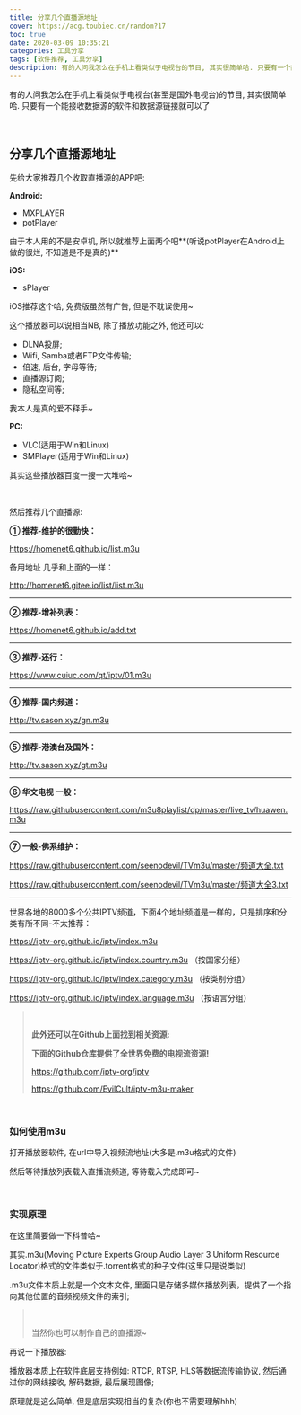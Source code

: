 ```yaml
---
title: 分享几个直播源地址
cover: https://acg.toubiec.cn/random?17
toc: true
date: 2020-03-09 10:35:21
categories: 工具分享
tags: [软件推荐, 工具分享]
description: 有的人问我怎么在手机上看类似于电视台的节目, 其实很简单哈. 只要有一个能接收数据源的软件和数据源链接就可以了
---
```


有的人问我怎么在手机上看类似于电视台(甚至是国外电视台)的节目, 其实很简单哈. 只要有一个能接收数据源的软件和数据源链接就可以了

<br/>

<!--more-->

## 分享几个直播源地址

先给大家推荐几个收取直播源的APP吧:

**Android:**

-   MXPLAYER
-   potPlayer

由于本人用的不是安卓机, 所以就推荐上面两个吧**(听说potPlayer在Android上做的很烂, 不知道是不是真的)**

**iOS:**

-   sPlayer

iOS推荐这个哈, 免费版虽然有广告, 但是不耽误使用~

这个播放器可以说相当NB, 除了播放功能之外, 他还可以:

-   DLNA投屏;
-   Wifi, Samba或者FTP文件传输;
-   倍速, 后台, 字母等待;
-   直播源订阅;
-   隐私空间等;

我本人是真的爱不释手~

**PC:**

-   VLC(适用于Win和Linux)
-   SMPlayer(适用于Win和Linux)

其实这些播放器百度一搜一大堆哈~

<br/>

然后推荐几个直播源:

**① 推荐-维护的很勤快：**

https://homenet6.github.io/list.m3u

备用地址 几乎和上面的一样：

http://homenet6.gitee.io/list/list.m3u

****

**② 推荐-增补列表：**

https://homenet6.github.io/add.txt

****

**③ 推荐-还行：**

https://www.cuiuc.com/qt/iptv/01.m3u

****

**④ 推荐-国内频道：**

http://tv.sason.xyz/gn.m3u

****

**⑤ 推荐-港澳台及国外：**

http://tv.sason.xyz/gt.m3u

****

**⑥ 华文电视 一般：**

https://raw.githubusercontent.com/m3u8playlist/dp/master/live_tv/huawen.m3u

****

**⑦ 一般-佛系维护：**

https://raw.githubusercontent.com/seenodevil/TVm3u/master/频道大全.txt

https://raw.githubusercontent.com/seenodevil/TVm3u/master/频道大全3.txt

****

世界各地的8000多个公共IPTV频道，下面4个地址频道是一样的，只是排序和分类有所不同-不太推荐：

https://iptv-org.github.io/iptv/index.m3u

https://iptv-org.github.io/iptv/index.country.m3u （按国家分组）

https://iptv-org.github.io/iptv/index.category.m3u （按类别分组）

https://iptv-org.github.io/iptv/index.language.m3u （按语言分组）

><br/>
>
>**此外还可以在Github上面找到相关资源:** 
>
>**下面的Github仓库提供了全世界免费的电视流资源!**
>
>https://github.com/iptv-org/iptv
>
>https://github.com/EvilCult/iptv-m3u-maker

<br/>

### 如何使用m3u

打开播放器软件, 在url中导入视频流地址(大多是.m3u格式的文件)

然后等待播放列表载入直播流频道, 等待载入完成即可~

<br/>

### 实现原理

在这里简要做一下科普哈~

其实.m3u(Moving Picture Experts Group Audio Layer 3 Uniform Resource Locator)格式的文件类似于.torrent格式的种子文件(这里只是说类似)

.m3u文件本质上就是一个文本文件, 里面只是存储多媒体播放列表，提供了一个指向其他位置的音频视频文件的索引;

><br/>
>
>当然你也可以制作自己的直播源~

再说一下播放器:

播放器本质上在软件底层支持例如: RTCP, RTSP, HLS等数据流传输协议, 然后通过你的网线接收, 解码数据, 最后展现图像;

原理就是这么简单, 但是底层实现相当的复杂(你也不需要理解hhh)

<br/>